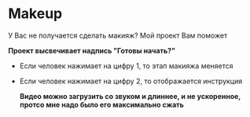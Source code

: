 # Makeup
У Вас не получается сделать макияж? Мой проект Вам поможет

**Проект высвечивает надпись "Готовы начать?"**
* Если человек нажимает на цифру 1, то этап макияжа меняется
* Если человек нажимает на цифру 2, то отображается инструкция 

  **Видео можно загрузить со звуком и длиннее, и не ускоренное, протсо мне надо было его максимально сжать**
